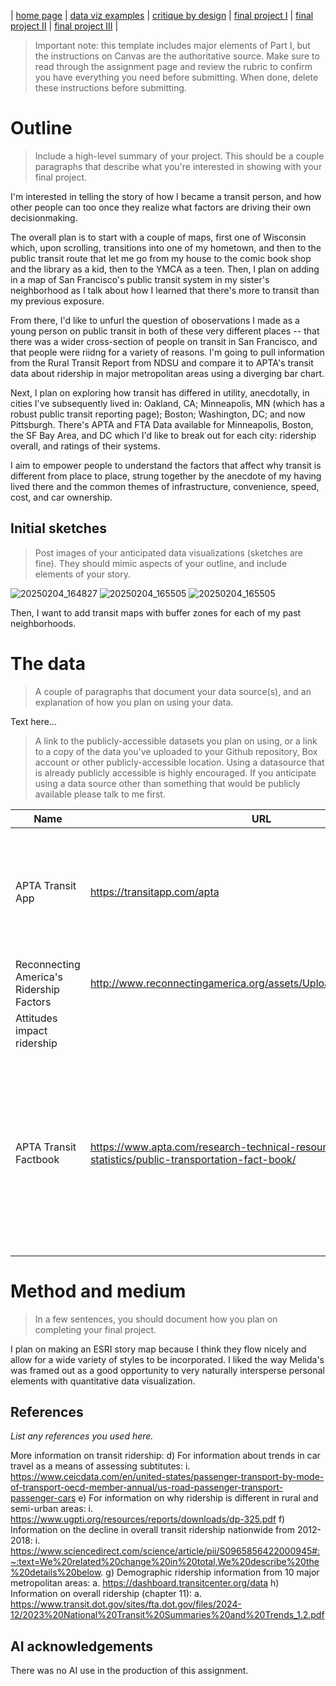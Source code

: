 | [home page](https://cmustudent.github.io/tswd-portfolio-templates/) | [data viz examples](dataviz-examples) | [critique by design](critique-by-design) | [final project I](final-project-part-one) | [final project II](final-project-part-two) | [final project III](final-project-part-three) |


> Important note: this template includes major elements of Part I, but the instructions on Canvas are the authoritative source.  Make sure to read through the assignment page and review the rubric to confirm you have everything you need before submitting.  When done, delete these instructions before submitting.

# Outline
> Include a high-level summary of your project.  This should be a couple paragraphs that describe what you're interested in showing with your final project. 
 
I'm interested in telling the story of how I became a transit person, and how other people can too once they realize what factors are driving their own decisionmaking.

The overall plan is to start with a couple of maps, first one of Wisconsin which, upon scrolling, transitions into one of my hometown, and then to the public transit route that let me go from my house to the comic book shop and the library as a kid, then to the YMCA as a teen. Then, I plan on adding in a map of San Francisco's public transit system in my sister's neighborhood as I talk about how I learned that there's more to transit than my previous exposure.

From there, I'd like to unfurl the question of oboservations I made as a young person on public transit in both of these very different places -- that there was a wider cross-section of people on transit in San Francisco, and that people were riidng for a variety of reasons. I'm going to pull information from the Rural Transit Report from NDSU and compare it to APTA's transit data about ridership in major metropolitan areas using a diverging bar chart.

Next, I plan on exploring how transit has differed in utility, anecdotally, in cities I've subsequently lived in: Oakland, CA; Minneapolis, MN (which has a robust public transit reporting page); Boston; Washington, DC; and now Pittsburgh. There's APTA and FTA Data available for Minneapolis, Boston, the SF Bay Area, and DC which I'd like to break out for each city: ridership overall, and ratings of their systems.

I aim to empower people to understand the factors that affect why transit is different from place to place, strung together by the anecdote of my having lived there and the common themes of infrastructure, convenience, speed, cost, and car ownership.


## Initial sketches
> Post images of your anticipated data visualizations (sketches are fine). They should mimic aspects of your outline, and include elements of your story.  

![20250204_164827](https://github.com/user-attachments/assets/c3876a3d-589a-4b04-b632-67fc6471ae73)
![20250204_165505](https://github.com/user-attachments/assets/ff3f8cac-ed97-4fb9-88f2-65ee82e3f9a2)
![20250204_165505](https://github.com/user-attachments/assets/94b67fca-2b3e-4838-bc37-d882ecc4b5f7)

Then, I want to add transit maps with buffer zones for each of my past neighborhoods.

# The data
> A couple of paragraphs that document your data source(s), and an explanation of how you plan on using your data. 

Text here...

> A link to the publicly-accessible datasets you plan on using, or a link to a copy of the data you've uploaded to your Github repository, Box account or other publicly-accessible location. Using a datasource that is already publicly accessible is highly encouraged.  If you anticipate using a data source other than something that would be publicly available please talk to me first. 

| Name | URL | Description |
|------|-----|-------------|
|  APTA Transit App    |  https://transitapp.com/apta    |  For information about general ridership, broad national trends broken out by region:           |
| Reconnecting America's Ridership Factors     |  http://www.reconnectingamerica.org/assets/Uploads/ridersipfactors.pdf
   |  Attitudes impact ridership |
| APTA Transit Factbook  | https://www.apta.com/research-technical-resources/transit-statistics/public-transportation-fact-book/    | Public transit factbook from the American Public Transit Association, information about what places have high ridership, some details as to why   |

# Method and medium
> In a few sentences, you should document how you plan on completing your final project. 

I plan on making an ESRI story map because I think they flow nicely and allow for a wide variety of styles to be incorporated. I liked the way Melida's was framed out as a good opportunity to very naturally intersperse personal elements with quantitative data visualization.

## References
_List any references you used here._

More information on transit ridership:
d)	For information about trends in car travel as a means of assessing subtitutes:
i.	https://www.ceicdata.com/en/united-states/passenger-transport-by-mode-of-transport-oecd-member-annual/us-road-passenger-transport-passenger-cars
e)	For information on why ridership is different in rural and semi-urban areas:
i.	https://www.ugpti.org/resources/reports/downloads/dp-325.pdf
f)	Information on the decline in overall transit ridership nationwide from 2012-2018:
i.	https://www.sciencedirect.com/science/article/pii/S0965856422000945#:~:text=We%20related%20change%20in%20total,We%20describe%20the%20details%20below.
g)	Demographic ridership information from 10 major metropolitan areas:
a.	https://dashboard.transitcenter.org/data
h)	Information on overall ridership (chapter 11):
a.	https://www.transit.dot.gov/sites/fta.dot.gov/files/2024-12/2023%20National%20Transit%20Summaries%20and%20Trends_1.2.pdf



## AI acknowledgements
There was no AI use in the production of this assignment.
